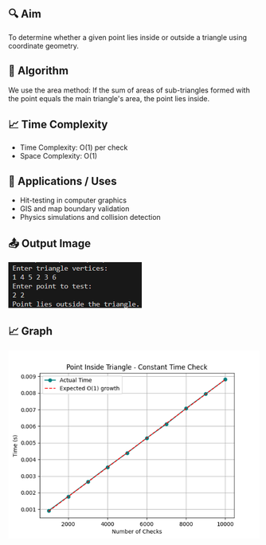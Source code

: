 ## 🔍 Aim
To determine whether a given point lies inside or outside a triangle using coordinate geometry.

## 🧠 Algorithm
We use the area method: If the sum of areas of sub-triangles formed with the point equals the main triangle's area, the point lies inside.

## 📈 Time Complexity
- Time Complexity: O(1) per check
- Space Complexity: O(1)

## 🚀 Applications / Uses
- Hit-testing in computer graphics
- GIS and map boundary validation
- Physics simulations and collision detection

## 📤 Output Image
![Output](OUTPUT%20IMAGES/P2.png "1D Peak Output")

## 📈 Graph
![Time Complexity](OUTPUT%20IMAGES/P2_Graph.png "O(n)")
